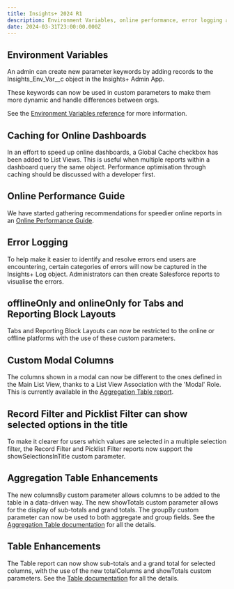 ```yaml
---
title: Insights+ 2024 R1
description: Environment Variables, online performance, error logging and more
date: 2024-03-31T23:00:00.000Z
---
```


## Environment Variables

An admin can create new parameter keywords by adding records to the Insights_Env_Var__c object in the Insights+ Admin App.

These keywords can now be used in custom parameters to make them more dynamic and handle differences between orgs.

See the [Environment Variables reference](/references/environment-variables) for more information.

## Caching for Online Dashboards

In an effort to speed up online dashboards, a Global Cache checkbox has been added to List Views. This is useful when multiple reports within a dashboard query the same object. Performance optimisation through caching should be discussed with a developer first.

## Online Performance Guide

We have started gathering recommendations for speedier online reports in an [Online Performance Guide](/guides/online-performance).

## Error Logging

To help make it easier to identify and resolve errors end users are encountering, certain categories of errors will now be captured in the Insights+ Log object. Administrators can then create Salesforce reports to visualise the errors.

## offlineOnly and onlineOnly for Tabs and Reporting Block Layouts

Tabs and Reporting Block Layouts can now be restricted to the online or offline platforms with the use of these custom parameters.

## Custom Modal Columns

The columns shown in a modal can now be different to the ones defined in the Main List View, thanks to a List View Association with the 'Modal' Role. This is currently available in the [Aggregation Table report](/reports/aggregation-table).

## Record Filter and Picklist Filter can show selected options in the title

To make it clearer for users which values are selected in a multiple selection filter, the Record Filter and Picklist Filter reports now support the showSelectionsInTitle custom parameter.

## Aggregation Table Enhancements

The new columnsBy custom parameter allows columns to be added to the table in a data-driven way. The new showTotals custom parameter allows for the display of sub-totals and grand totals. The groupBy custom parameter can now be used to both aggregate and group fields. See the [Aggregation Table documentation](/reports/aggregation-table) for all the details.

## Table Enhancements

The Table report can now show sub-totals and a grand total for selected columns, with the use of the new totalColumns and showTotals custom parameters. See the [Table documentation](/reports/table) for all the details.
